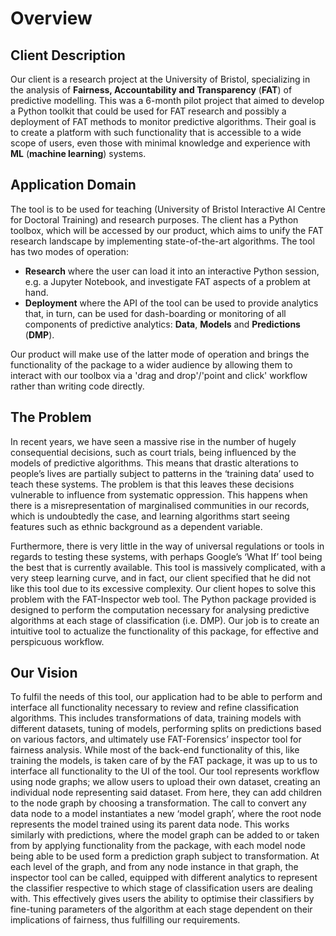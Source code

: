 # Overview

## Client Description

Our client is a research project at the University of Bristol, specializing in the analysis of **Fairness, Accountability and Transparency** (**FAT**) of predictive modelling. This was a 6-month pilot project that aimed to develop a Python toolkit that could be used for FAT research and possibly a deployment of FAT methods to monitor predictive algorithms. Their goal is to create a platform with such functionality that is accessible to a wide scope of users, even those with minimal knowledge and experience with **ML** (**machine learning**) systems.

## Application Domain

The tool is to be used for teaching (University of Bristol Interactive AI Centre for Doctoral Training) and research purposes. The client has a Python toolbox, which will be accessed by our product, which aims to unify the FAT research landscape by implementing state-of-the-art algorithms. The tool has two modes of operation:

* **Research** where the user can load it into an interactive Python session, e.g. a Jupyter Notebook, and investigate FAT aspects of a problem at hand.
* **Deployment** where the API of the tool can be used to provide analytics that, in turn, can be used for dash-boarding or monitoring of all components of predictive analytics: **Data**, **Models** and **Predictions** (**DMP**).

Our product will make use of the latter mode of operation and brings the functionality of the package to a wider audience by allowing them to interact with our toolbox via a 'drag and drop'/'point and  click' workflow rather than writing code directly.

## The Problem

In recent years, we have seen a massive rise in the number of hugely consequential decisions, such as court trials, being influenced by the models of predictive algorithms. This means that drastic alterations to people’s lives are partially subject to patterns in the ‘training data’ used to teach these systems. The problem is that this leaves these decisions vulnerable to influence from systematic oppression. This happens when there is a misrepresentation of marginalised communities in our records, which is undoubtedly the case, and learning algorithms start seeing features such as ethnic background as a dependent variable. 

Furthermore, there is very little in the way of universal regulations or tools in regards to testing these systems, with perhaps Google’s ‘What If’ tool being the best that is currently available. This tool is massively complicated, with a very steep learning curve, and in fact, our client specified that he did not like this tool due to its excessive complexity. Our client hopes to solve this problem with the FAT-Inspector web tool. The Python package provided is designed to perform the computation necessary for analysing predictive algorithms at each stage of classification (i.e. DMP). Our job is to create an intuitive tool to actualize the functionality of this package, for effective and perspicuous workflow.

## Our Vision

To fulfil the needs of this tool, our application had to be able to perform and interface all functionality necessary to review and refine classification algorithms. This includes transformations of data, training models with different datasets, tuning of models, performing splits on predictions based on various factors, and ultimately use FAT-Forensics’ inspector tool for fairness analysis. While most of the back-end functionality of this, like training the models, is taken care of by the FAT package, it was up to us to interface all functionality to the UI of the tool. Our tool represents workflow using node graphs; we allow users to upload their own dataset, creating an individual node representing said dataset. From here, they can add children to the node graph by choosing a transformation. The call to convert any data node to a model instantiates a new ‘model graph’, where the root node represents the model trained using its parent data node. This works similarly with predictions, where the model graph can be added to or taken from by applying functionality from the package, with each model node being able to be used form a prediction graph subject to transformation. At each level of the graph, and from any node instance in that graph, the inspector tool can be called, equipped with different analytics to represent the classifier respective to which stage of classification users are dealing with. This effectively gives users the ability to optimise their classifiers by fine-tuning parameters of the algorithm at each stage dependent on their implications of fairness, thus fulfilling our requirements.
